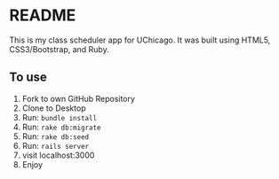 # README

This is my class scheduler app for UChicago. It was built using HTML5,
CSS3/Bootstrap, and Ruby.

## To use
 1. Fork to own GitHub Repository
 1. Clone to Desktop
 1. Run: `bundle install`
 1. Run: `rake db:migrate`
 1. Run: `rake db:seed`
 1. Run: `rails server`
 1. visit localhost:3000
 1. Enjoy
